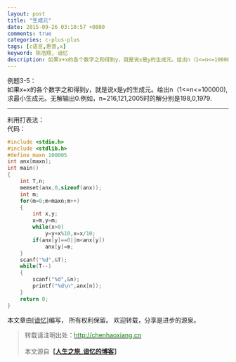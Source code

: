 ```yaml
---
layout: post
title: "生成元"
date: 2015-09-26 03:10:57 +0800
comments: true
categories: c-plus-plus
tags: [c语言,惠普,x]
keyword: 陈浩翔, 谙忆
description: 如果x+x的各个数字之和得到y，就是说x是y的生成元。给出n（1<=n<=100000), 求最小生成元。无解输出0.例如，n=216,121,2005时的解分别是198,0,1979
---
```

 
例题3-5：   
如果x+x的各个数字之和得到y，就是说x是y的生成元。给出n（1<=n<=100000),   
求最小生成元。无解输出0.例如，n=216,121,2005时的解分别是198,0,1979.    

<!-- more -->
----------
 
利用打表法：  
代码：  

```C++
#include <stdio.h>
#include <stdlib.h>
#define maxn 100005
int anx[maxn];
int main()
{
    int T,n;
    memset(anx,0,sizeof(anx));
    int m;
    for(m=0;m<maxn;m++)
    {
        int x,y;
        x=m,y=m;
        while(x>0)
            y=y+x%10,x=x/10;
        if(anx[y]==0||m<anx[y])
            anx[y]=m;
    }
    scanf("%d",&T);
    while(T--)
    {
        scanf("%d",&n);
        printf("%d\n",anx[n]);
    }
    return 0;
}

```

本文章由<a href="http://chenhaoxiang.cn/">[谙忆]</a>编写， 所有权利保留。 
欢迎转载，分享是进步的源泉。
<blockquote cite='陈浩翔'>
<p background-color='#D3D3D3'>转载请注明出处：<a href='http://chenhaoxiang.cn'><font color="green">http://chenhaoxiang.cn</font></a><br><br>
本文源自<strong>【<a href='http://chenhaoxiang.cn' target='_blank'>人生之旅_谙忆的博客</a>】</strong></p>
</blockquote>
